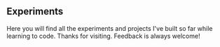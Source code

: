## Experiments
Here you will find all the experiments and projects  I've built so far while learning to code. Thanks for visiting. Feedback is always welcome!
